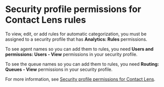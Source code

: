 # Security profile permissions for Contact Lens rules<a name="permissions-for-rules"></a>

To view, edit, or add rules for automatic categorization, you must be assigned to a security profile that has **Analytics: Rules** permissions\.

To see agent names so you can add them to rules, you need **Users and permissions: Users \- View** permissions in your security profile\. 

To see the queue names so you can add them to rules, you need **Routing: Queues \- View** permissions in your security profile\. 

For more information, see [Security profile permissions for Contact Lens](permissions-for-contact-lens.md)\.